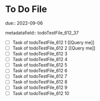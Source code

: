 # To Do File

due:: 2022-09-06

metadatafield:: todoTestFile_612_37

- [ ] Task of todoTestFile_612 1 [[Query me]]
- [ ] Task of todoTestFile_612 2 [[Query me]]
- [ ] Task of todoTestFile_612 3
- [ ] Task of todoTestFile_612 4
- [ ] Task of todoTestFile_612 5
- [ ] Task of todoTestFile_612 6
- [ ] Task of todoTestFile_612 7
- [ ] Task of todoTestFile_612 8
- [ ] Task of todoTestFile_612 9
- [ ] Task of todoTestFile_612 10